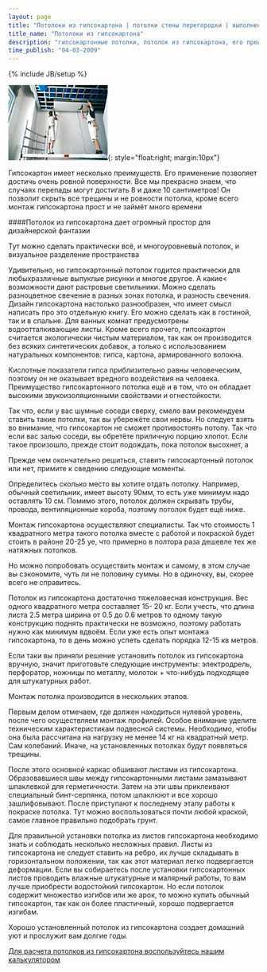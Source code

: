 ```yaml
---
layout: page
title: "Потолоки из гипсокартона | потолки стены перегородки | выполнение работ"
title_name: "Потолоки из гипсокартона"
description: "гипсокартонные потолки, потолок из гипсокартона, его преимущества, качества, свойства... "
time_publish: "04-03-2009"
---
```

{% include JB/setup %}

![Потолки из гипсокартона](images/potolki.jpg){: style="float:right; margin:10px"}

Гипсокартон имеет несколько преимуществ. Его применение позволяет
достичь очень ровной поверхности. Все мы прекрасно знаем, что случаях перепады могут достигать 8 и даже 10 сантиметров! Он позволит скрыть все трещины и не ровности потолка, кроме всего монтаж гипсокартона прост и не займёт много времени

####Потолок из гипсокартона дает огромный простор для дизайнерской фантазии 

Тут можно сделать практически всё, и многоуровневый потолок, и визуальное разделение пространства

Удивительно, но гипсокартонный потолок годится практически для любыхразличные выпуклые рисунки и многое другое. А какие< возможности дают растровые светильники. Можно сделать разноцветное свечение в разных зонах потолка, и разность свечения. Дизайн гипсокартона настолько разнообразен, что имеет смысл написать про это отдельную книгу.
Его можно сделать как в гостиной, так и в спальне. Для ванных комнат предусмотрены водоотталкивающие листы. Кроме всего прочего, гипсокартон считается экологически чистым материалом, так как он производится без всяких синтетических добавок, а только с использованием натуральных компонентов: гипса, картона, армированного волокна.

Кислотные показатели гипса приблизительно равны человеческим, поэтому он не оказывает вредного воздействия на человека. Преимущество гипсокартонного потолка ещё и в том, что он обладает высокими звукоизоляционными свойствами и огнестойкости.

Так что, если у вас шумные соседи сверху, смело вам рекомендуем ставить такие потолки, так вы убережёте свои нервы. Но следует взять во внимание, что гипсокартон не сможет противостоять потопу. Так что если вас залью соседи, вы обретёте приличную порцию хлопот. Если такое произошло, прежде стоит подождать, пока потолок высохнет, а

Прежде чем окончательно решиться, ставить гипсокартонный потолок или нет, примите к сведению следующие моменты.

Определитесь сколько место вы хотите отдать потолку. Например, обычный светильник, имеет высоту 90мм, то есть уже минимум надо оставлять 10 см. Помимо этого, потолок должен скрывать трубы, провода, вентиляционные короба, поэтому потолок будет ещё ниже.

Монтаж гипсокартона осуществляют специалисты. Так что стоимость 1 квадратного метра такого потолка вместе с работой и покраской будет стоить в районе 20-25 уе, что примерно в полтора раза дешевле тех же натяжных потолков.

Но можно попробовать осуществить монтаж и самому, в этом случае вы сэкономите, чуть ли не половину суммы. Но в одиночку, вы, скорее всего не справитесь.

Потолок из гипсокартона достаточно тяжеловесная конструкция. Вес одного квадратного метра составляет 15- 20 кг. Если учесть, что длина листа 2.5 метра ширина от 0.5 до 0.6 метров то одному такую конструкцию поднять практически не возможно, поэтому работать нужно как минимум вдвоём. Если уже есть опыт монтажа гипсокартона, то в день можно успеть сделать порядка 12-15 кв метров.

Если таки вы приняли решение установить потолок из гипсокартона вручную, значит приготовьте следующие инструменты: электродрель, перфоратор, ножницы по металлу, молоток + что-нибудь подходящее для штукатурных работ.

Монтаж потолка производится в нескольких этапов.

Первым делом отмечаем, где должен находиться нулевой уровень, после чего осуществляем монтаж профилей. Особое внимание уделите техническим характеристикам подвесной системы. Необходимо, чтобы она была рассчитана на нагрузку не менее 14 кг на квадратный метр. Сам колебаний. Иначе, на установленных потолках будут появляться трещины.

После этого основной каркас обшивают листами из гипсокартона. Образовавшиеся швы между гипсокартонными листами замазывают шпаклевкой для герметичности. Затем на эти швы приклеивают специальный бинт-серпянка, потом шпаклюют и все хорошо зашлифовывают. После приступают к последнему этапу работы к покраске потолка. Тут можно воспользоваться почти любой краской, самое главное правильно подобрать грунт.

Для правильной установки потолка из листов гипсокартона необходимо знать и соблюдать несколько несложных правил. Листы из гипсокартона не следует ставить на ребро, их лучше складывать в горизонтальном положении, так как этот материал легко подвергается деформации. Если вы собираетесь после установки гипсокартонных листов проводить влажные штукатурные и малярный работы, то вам лучше приобрести водостойкий гипсокартон. Но если потолок содержит множество изгибов или же арок, то можно купить обычный гипсокартон, так как он более пластичный, хорошо подвергается изгибам.

Хорошо установленный потолок из гипсокартона создает домашний уют и прослужит вам долгие годы.

[Для расчета потолков из гипсокартона воспользуйтесь нашим калькулятором](calc/index.php)